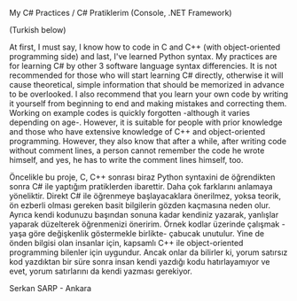 My C# Practices / C# Pratiklerim (Console, .NET Framework)

(Turkish below)

At first, I must say, I know how to code in C and C++ (with object-oriented programming side) and last, I've learned Python syntax. My practices are for learning C# by other 3 software language syntax differencies. It is not recommended for those who will start learning C# directly, otherwise it will cause theoretical, simple information that should be memorized in advance to be overlooked. I also recommend that you learn your own code by writing it yourself from beginning to end and making mistakes and correcting them. Working on example codes is quickly forgotten -although it varies depending on age-. However, it is suitable for people with prior knowledge and those who have extensive knowledge of C++ and object-oriented programming. However, they also know that after a while, after writing code without comment lines, a person cannot remember the code he wrote himself, and yes, he has to write the comment lines himself, too.

Öncelikle bu proje, C, C++ sonrası biraz Python syntaxini de öğrendikten sonra C# ile yaptığım pratiklerden ibarettir. Daha çok farklarını anlamaya yöneliktir. Direkt C# ile öğrenmeye başlayacaklara önerilmez, yoksa teorik, ön ezberli olması gereken basit bilgilerin gözden kaçmasına neden olur. Ayrıca kendi kodunuzu başından sonuna kadar kendiniz yazarak, yanlışlar yaparak düzelterek öğrenmenizi öneririm. Örnek kodlar üzerinde çalışmak -yaşa göre değişkenlik göstermekle birlikte- çabucak unutulur. Yine de önden bilgisi olan insanlar için, kapsamlı C++ ile object-oriented programming bilenler için uygundur. Ancak onlar da bilirler ki, yorum satırsız kod yazdıktan bir süre sonra insan kendi yazdığı kodu hatırlayamıyor ve evet, yorum satırlarını da kendi yazması gerekiyor.

Serkan SARP - Ankara
